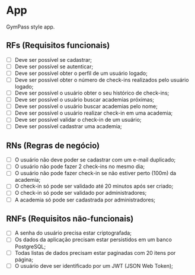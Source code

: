 # App

GymPass style app.

## RFs (Requisitos funcionais)

-   [ ] Deve ser possível se cadastrar;
-   [ ] Deve ser possível se autenticar;
-   [ ] Deve ser possível obter o perfil de um usuário logado;
-   [ ] Deve ser possível obter o número de check-ins realizados pelo usuário logado;
-   [ ] Deve ser possível o usuário obter o seu histórico de check-ins;
-   [ ] Deve ser possível o usuário buscar academias próximas;
-   [ ] Deve ser possível o usuário buscar academias pelo nome;
-   [ ] Deve ser possível o usuário realizar check-in em uma academia;
-   [ ] Deve ser possível validar o check-in de um usuário;
-   [ ] Deve ser possível cadastrar uma academia;

## RNs (Regras de negócio)

-   [ ] O usuário não deve poder se cadastrar com um e-mail duplicado;
-   [ ] O usuário não pode fazer 2 check-ins no mesmo dia;
-   [ ] O usuário não pode fazer check-in se não estiver perto (100m) da academia;
-   [ ] O check-in só pode ser validado até 20 minutos após ser criado;
-   [ ] O check-in só pode ser validado por administradores;
-   [ ] A academia só pode ser cadastrada por administradores;

## RNFs (Requisitos não-funcionais)

-   [ ] A senha do usuário precisa estar criptografada;
-   [ ] Os dados da aplicação precisam estar persistidos em um banco PostgreSQL;
-   [ ] Todas listas de dados precisam estar paginadas com 20 itens por página;
-   [ ] O usuário deve ser identificado por um JWT (JSON Web Token);
